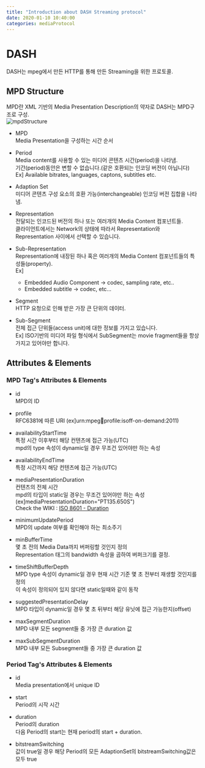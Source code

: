 ```yaml
---
title: "Introduction about DASH Streaming protocol"
date: 2020-01-10 10:40:00
categories: mediaProtocol
---
```


# DASH
DASH는 mpeg에서 만든 HTTP를 통해 만든 Streaming을 위한 프로토콜.<br>

## MPD Structure
MPD란 XML 기반의 Media Presentation Description의 약자로 DASH는 MPD구조로 구성.<br>
![mpdStructure](https://hankyojeong.github.io/assets/images/MPDStructure.png)

* MPD<br>
Media Presentation을 구성하는 시간 순서

* Period<br>
Media content를 사용할 수 있는 미디어 콘텐츠 시간(period)을 나타냄.<br>
기간(period)동안은 변할 수 없습니다.(같은 호환되는 인코딩 버전이 아닙니다)<br>
Ex] Available bitrates, languages, captons, subtitles etc.

* Adaption Set<br>
미디어 콘텐츠 구성 요소의 호환 가능(interchangeable)  인코딩 버전 집합을 나타냄.

* Representation<br>
전달되는 인코드된 버전의 하나 또는 여러개의 Media Content 컴포넌트들.<br>
클라이언트에서는 Network의 상태에 따라서 Representation와 Representation 사이에서 선택할 수 있습니다.

* Sub-Representation<br>
Representation에 내장된 하나 혹은 여러개의 Media Content 컴포넌트들의 특성들(property).<br>
Ex] 
  - Embedded Audio Component -> codec, sampling rate, etc..
  - Embedded subtitle -> codec, etc...

* Segment<br>
HTTP 요청으로 인해 받은 가장 큰 단위의 데이터.

* Sub-Segment<br>
전체 접근 단위들(access unit)에 대한 정보를 가지고 있습니다.<br>
Ex] ISO기반의 미디어 파일 형식에서 SubSegment는 movie fragment들을 항상 가지고 있어야만 합니다.

## Attributes & Elements

### MPD Tag's Attributes & Elements

* id<br>
MPD의 ID

* profile<br>
RFC6381에 따른 URI (ex]urn:mpeg:dash:profile:isoff-on-demand:2011)

* availabilityStartTime<br>
특정 시간 이후부터 해당 컨텐츠에 접근 가능(UTC)<br>
mpd의 type 속성이 dynamic일 경우 무조건 있어야만 하는 속성

* availabilityEndTime<br>
특정 시간까지 해당 컨텐츠에 접근 가능(UTC)

* mediaPresentationDuration<br>
컨텐츠의 전체 시간<br>
mpd의 타입이 static일 경우는 무조건 있어야만 하는 속성(ex]mediaPresentationDuration="PT135.650S")<br>
Check the WIKI : [ISO 8601 - Duration]

* minimumUpdatePeriod<br>
MPD의 update 여부를 확인해야 하는 최소주기

* minBufferTime<br>
몇 초 전의 Media Data까지 버퍼링할 것인지 정의<br>
Representation 태그의 bandwidth 속성을 곱하여 버퍼크기를 결정.

* timeShiftBufferDepth<br>
MPD type 속성이 dynamic일 경우 현재 시간 기준 몇 초 전부터 재생할 것인지를 정의<br>
이 속성이 정의되어 있지 않다면 static일때와 같이 동작

* suggestedPresentationDelay<br>
MPD 타입이 dynamic일 경우 몇 초 뒤부터 해당 유닛에 접근 가능한지(offset)

* maxSegmentDuration<br>
MPD 내부 모든 segment들 중 가장 큰 duration 값

* maxSubSegmentDuration<br>
MPD 내부 모든 Subsegment들 중 가장 큰 duration 값

### Period Tag's Attributes & Elements
* id<br>
Media presentation에서 unique ID

* start<br>
Period의 시작 시간

* duration<br>
Period의 duration<br>
다음 Period의 start는 현재 period의 start + duration.

* bitstreamSwitching<br>
값이 true일 경우 해당 Period의 모든 AdaptionSet의 bitstreamSwitching값은 모두 true



<!--
Reference other site
-->
[ISO 8601 - Duration]: https://en.wikipedia.org/wiki/ISO_8601#Durations